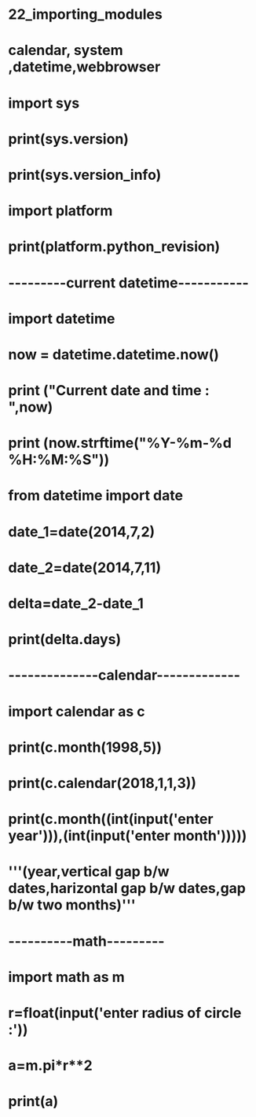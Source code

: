# 22_importing_modules
# calendar, system ,datetime,webbrowser

# import sys
# print(sys.version)
# print(sys.version_info)
# import platform
# print(platform.python_revision)

# <b>---------current datetime-----------</b>
#  import datetime
# now = datetime.datetime.now()
# print ("Current date and time : ",now)
# print (now.strftime("%Y-%m-%d %H:%M:%S"))

# from datetime import date
# date_1=date(2014,7,2)
# date_2=date(2014,7,11)
# delta=date_2-date_1
# print(delta.days)

# <b>--------------calendar-------------</b>
# import calendar as c
# print(c.month(1998,5))
# print(c.calendar(2018,1,1,3))
# print(c.month((int(input('enter year'))),(int(input('enter month')))))

# '''(year,vertical gap b/w dates,harizontal gap b/w dates,gap b/w two months)'''
# <b>----------math---------</b>
# import math as m
# r=float(input('enter radius of circle :'))
# a=m.pi*r**2
# print(a)
